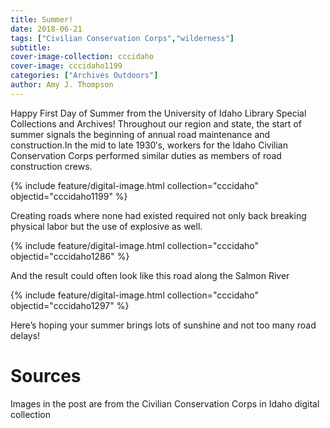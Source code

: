 ```yaml
---
title: Summer!
date: 2018-06-21
tags: ["Civilian Conservation Corps","wilderness"]
subtitle: 
cover-image-collection: cccidaho
cover-image: cccidaho1199
categories: ["Archives Outdoors"]
author: Amy J. Thompson
---
```


Happy First Day of Summer from the University of Idaho Library Special Collections and Archives! Throughout our region and state, the start of summer signals the beginning of annual road maintenance and construction.In the mid to late 1930′s, workers for the Idaho Civilian Conservation Corps performed similar duties as members of road construction crews.

{% include feature/digital-image.html collection="cccidaho" objectid="cccidaho1199" %}

Creating roads where none had existed required not only back breaking physical labor but the use of explosive as well.

{% include feature/digital-image.html collection="cccidaho" objectid="cccidaho1286" %}

And the result could often look like this road along the Salmon River

{% include feature/digital-image.html collection="cccidaho" objectid="cccidaho1297" %}

Here’s hoping your summer brings lots of sunshine and not too many road delays!

# Sources

Images in the post are from the Civilian Conservation Corps in Idaho digital collection

